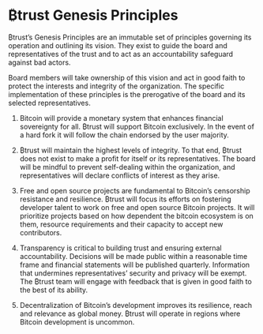 # ₿trust Genesis Principles
₿trust’s Genesis Principles are an immutable set of principles governing its operation and outlining its vision. They exist to guide the board and representatives of the trust and to act as an accountability safeguard against bad actors.  

Board members will take ownership of this vision and act in good faith to protect the interests and integrity of the organization. The specific implementation of these principles is the prerogative of the board and its selected representatives.

1. Bitcoin will provide a monetary system that enhances financial sovereignty for all. ₿trust will support Bitcoin exclusively. In the event of a hard fork it will follow the chain endorsed by the user majority.

2. ₿trust will maintain the highest levels of integrity. To that end, ₿trust does not exist to make a profit for itself or its representatives. The board will be mindful to prevent self-dealing within the organization, and representatives will declare conflicts of interest as they arise.

3. Free and open source projects are fundamental to Bitcoin’s censorship resistance and resilience. ₿trust will focus its efforts on fostering developer talent to work on free and open source Bitcoin projects. It will prioritize projects based on how dependent the bitcoin ecosystem is on them, resource requirements and their capacity to accept new contributors. 

4. Transparency is critical to building trust and ensuring external accountability. Decisions will be made public within a reasonable time frame and financial statements will be published quarterly. Information that undermines representatives’ security and privacy will be exempt. The ₿trust team will engage with feedback that is given in good faith to the best of its ability. 

5. Decentralization of Bitcoin’s development improves its resilience, reach and relevance as global money. ₿trust will operate in regions where Bitcoin development is uncommon.
